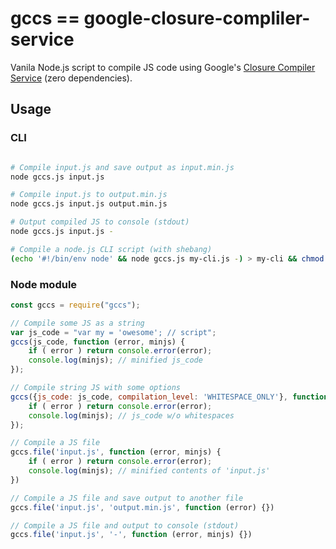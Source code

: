 
# gccs == google-closure-compliler-service

Vanila Node.js script to compile JS code using 
Google's [Closure Compiler Service](https://closure-compiler.appspot.com/home) (zero dependencies).

## Usage

### CLI

```sh

# Compile input.js and save output as input.min.js
node gccs.js input.js

# Compile input.js to output.min.js
node gccs.js input.js output.min.js

# Output compiled JS to console (stdout)
node gccs.js input.js -

# Compile a node.js CLI script (with shebang)
(echo '#!/bin/env node' && node gccs.js my-cli.js -) > my-cli && chmod +x my-cli

```

### Node module

```js
const gccs = require("gccs");

// Compile some JS as a string
var js_code = "var my = 'owesome'; // script";
gccs(js_code, function (error, minjs) {
    if ( error ) return console.error(error);
    console.log(minjs); // minified js_code
});

// Compile string JS with some options
gccs({js_code: js_code, compilation_level: 'WHITESPACE_ONLY'}, function (error, minjs) {
    if ( error ) return console.error(error);
    console.log(minjs); // js_code w/o whitespaces
});

// Compile a JS file
gccs.file('input.js', function (error, minjs) {
    if ( error ) return console.error(error);
    console.log(minjs); // minified contents of 'input.js'
})

// Compile a JS file and save output to another file
gccs.file('input.js', 'output.min.js', function (error) {})

// Compile a JS file and output to console (stdout)
gccs.file('input.js', '-', function (error, minjs) {})

```
